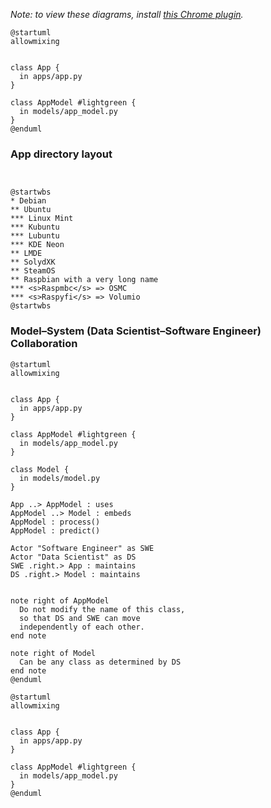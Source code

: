 *Note: to view these diagrams, install [this Chrome plugin](https://chrome.google.com/webstore/detail/plantuml-visualizer/ffaloebcmkogfdkemcekamlmfkkmgkcf).*

```
@startuml
allowmixing

 
class App {
  in apps/app.py
}

class AppModel #lightgreen {
  in models/app_model.py
}
@enduml
```

### App directory layout
```


@startwbs
* Debian
** Ubuntu
*** Linux Mint
*** Kubuntu
*** Lubuntu
*** KDE Neon
** LMDE
** SolydXK
** SteamOS
** Raspbian with a very long name
*** <s>Raspmbc</s> => OSMC
*** <s>Raspyfi</s> => Volumio
@startwbs
```

### Model–System (Data Scientist–Software Engineer) Collaboration
```
@startuml
allowmixing

 
class App {
  in apps/app.py
}

class AppModel #lightgreen {
  in models/app_model.py
}

class Model {
  in models/model.py
}

App ..> AppModel : uses
AppModel ..> Model : embeds
AppModel : process()
AppModel : predict()

Actor "Software Engineer" as SWE
Actor "Data Scientist" as DS
SWE .right.> App : maintains
DS .right.> Model : maintains


note right of AppModel
  Do not modify the name of this class,
  so that DS and SWE can move 
  independently of each other.
end note

note right of Model
  Can be any class as determined by DS
end note
@enduml
```

```
@startuml
allowmixing

 
class App {
  in apps/app.py
}

class AppModel #lightgreen {
  in models/app_model.py
}
@enduml
```
